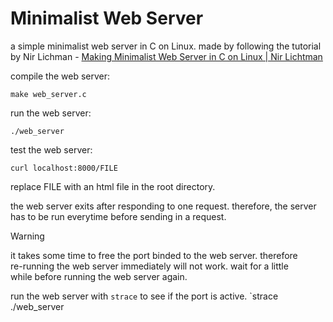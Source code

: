 # Minimalist Web Server
a simple minimalist web server in C on Linux. made by following the tutorial  
by Nir Lichman - [Making Minimalist Web Server in C on Linux | Nir Lichtman](https://www.youtube.com/watch?v=2HrYIl6GpYg)
  
compile the web server:
```
make web_server.c
```
run the web server:
```
./web_server
```
test the web server:
```
curl localhost:8000/FILE
```
replace FILE with an html file in the root directory.  
  
the web server exits after responding to one request. therefore, the server  
has to be run everytime before sending in a request. 

>[!WARNING]
>it takes some time to free the port binded to the web server. therefore  
>re-running the web server immediately will not work. wait for a little  
>while before running the web server again.
>
>run the web server with `strace` to see if the port is active.
>`strace ./web_server
